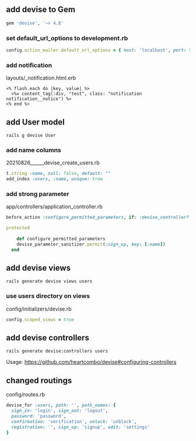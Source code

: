 ## add devise to Gem

```ruby
gem 'devise', '~> 4.8'
```

### set default_url_options to development.rb

```ruby
config.action_mailer.default_url_options = { host: 'localhost', port: 5000 }
```

### add notification

layouts/_notification.html.erb

```erb
<% flash.each do |key, value| %>
  <%= content_tag(:div, "test", class: "notification notification__notice") %>
<% end %>
```

## add User model

`rails g devise User`

### add name columns

20210826______devise_create_users.rb

```ruby
t.string :name, null: false, default: ""
add_index :users, :name, unique: true
```

### add strong parameter

app/controllers/application_controller.rb

```ruby
before_action :configure_permitted_parameters, if: :devise_controller?

protected
	
	def configure_permitted_parameters
    devise_parameter_sanitizer.permit(:sign_up, key: [:name])
  end
```

## add devise views

`rails generate devise views users`

### use users directory on views

config/initializers/devise.rb

```ruby
config.scoped_views = true
```

## add devise controllers

`rails generate devise:controllers users`

Usage: https://github.com/heartcombo/devise#configuring-controllers

## changed routings

config/routes.rb

```ruby
devise_for :users, path: '', path_names: { 
  sign_in: 'login', sign_out: 'logout', 
  password: 'password', 
  confirmation: 'verification', unlock: 'unblock', 
  registration: '', sign_up: 'signup', edit: 'settings' 
}
```

